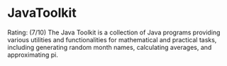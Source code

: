 # JavaToolkit
Rating: (7/10) The Java Toolkit is a collection of Java programs providing various utilities and functionalities for mathematical and practical tasks, including generating random month names, calculating averages, and approximating pi.
